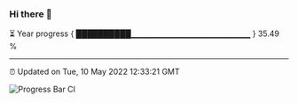 ### Hi there 👋

⏳ Year progress { ██████████▁▁▁▁▁▁▁▁▁▁▁▁▁▁▁▁▁▁▁▁ } 35.49 %

---

⏰ Updated on Tue, 10 May 2022 12:33:21 GMT

![Progress Bar CI](https://github.com/liununu/liununu/workflows/Progress%20Bar%20CI/badge.svg)
